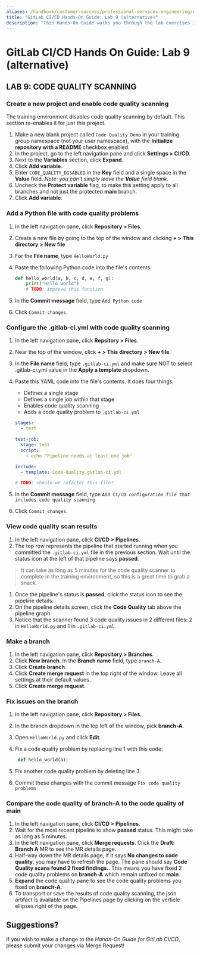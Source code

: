 ```yaml
---
aliases: /handbook/customer-success/professional-services-engineering/education-services/gitlabcicdhandsonlab9alt
title: "GitLab CI/CD Hands-On Guide: Lab 9 (alternative)"
description: "This Hands-On Guide walks you through the lab exercises in the GitLab CI/CD course."
---
```


# GitLab CI/CD Hands On Guide: Lab 9 (alternative)


## LAB 9: CODE QUALITY SCANNING

### Create a new project and enable code quality scanning

The training environment disables code quality scanning by default. This section re-enables it for just this project.

1. Make a new blank project called `Code Quality Demo` in your training group namespace (not your user namespace), with the **Initialize repository with a README** checkbox enabled.
1. In the project, go to the left navigation pane and click **Settings > CI/CD**.
1. Next to the **Variables** section, click **Expand**.
1. Click **Add variable**.
1. Enter `CODE_QUALITY_DISABLED` in the **Key** field and a single space in the **Value** field. *Note: you can't simply leave the **Value** field blank.*
1. Uncheck the **Protect variable** flag, to make this setting apply to all branches and not just the protected **main** branch.
1. Click **Add variable**.

### Add a Python file with code quality problems

1. In the left navigation pane, click **Repository > Files**.
1. Create a new file by going to the top of the window and clicking **+ > This directory > New file**
1. For the **File name**, type `HelloWorld.py`
1. Paste the following Python code into the file's contents:

    ```python
    def hello_world(a, b, c, d, e, f, g):
        print("Hello world")
        # TODO: improve this function
    ```

1. In the **Commit message** field, type `Add Python code`
1. Click `Commit changes`.


### Configure the .gitlab-ci.yml with code quality scanning

1. In the left navigation pane, click **Repsitory > Files**.
1. Near the top of the window, click **+ > This directory > New file**.
1. In the **File name** field, type `.gitlab-ci.yml` and make sure NOT to select .gitlab-ci.yml value in the **Apply a template** dropdown.
1. Paste this YAML code into the file's contents. It does four things:
    - Defines a single stage
    - Defines a single job within that stage
    - Enables code quality scanning
    - Adds a code quality problem to `.gitlab-ci.yml`

    ```yml
    stages:
      - test

    test-job:
      stage: test
      script:
        - echo "Pipeline needs at least one job"

    include:
      - template: Code-Quality.gitlab-ci.yml

    # TODO: should we refactor this file?
    ```

1. In the **Commit message** field, type `Add CI/CD configuration file that includes code quality scanning`
1. Click `Commit changes`.


### View code quality scan results

1. In the left navigation pane, click **CI/CD > Pipelines**.
1. The top row represents the pipeline that started running when you committed the `.gitlab-ci.yml` file in the previous section. Wait until the status icon at the left of that pipeline says **passed**.
> It can take as long as 5 minutes for the code quality scanner to complete in the training environment, so this is a great time to grab a snack.
1. Once the pipeline's status is **passed**, click the status icon to see the pipeline details.
1. On the pipeline details screen, click the **Code Quality** tab above the pipeline graph.
1. Notice that the scanner found 3 code quality issues in 2 different files: 2 in `HelloWorld.py` and 1 in `.gitlab-ci.yml`.


### Make a branch

1. In the left navigation pane, click **Repository > Branches**.
1. Click **New branch**. In the **Branch name** field, type `branch-A`.
1. Click **Create branch**.
1. Click **Create merge request** in the top right of the window. Leave all settings at their default values.
1. Click **Create merge request**.


### Fix issues on the branch

1. In the left navigation pane, click **Repository > Files**.
1. In the branch dropdown in the top left of the window, pick **branch-A**.
1. Open `HelloWorld.py` and click **Edit**.
1. Fix a code quality problem by replacing line 1 with this code:

   ```python
    def hello_world(a):
   ```

1. Fix another code quality problem by deleting line 3.
1. Commit these changes with the commit message `Fix code quality problems`


### Compare the code quality of **branch-A** to the code quality of **main**

1. In the left navigation pane, click **CI/CD > Pipelines**.
1. Wait for the most recent pipeline to show **passed** status. This might take as long as 5 minutes.
1. In the left navigation pane, click **Merge requests**. Click the **Draft: Branch A** MR to see the MR details page.
1. Half-way down the MR details page, if it says **No changes to code quality**, you may have to refresh the page.  The pane should say **Code Quality scans found 2 fixed findings.**. This means you have fixed 2 code quality problems on **branch-A** which remain unfixed on **main**.
1. **Expand** the code quality pane to see the code quality problems you fixed on **branch-A**.
1. To transport or save the results of code quality scanning, the json artifact is available on the Pipelines page by clicking on the verticle ellipses right of the page.


## Suggestions?

If you wish to make a change to the *Hands-On Guide for GitLab CI/CD*, please submit your changes via Merge Request!

